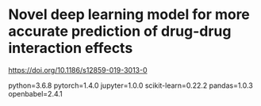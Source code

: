 # Novel deep learning model for more accurate prediction of drug-drug interaction effects

https://doi.org/10.1186/s12859-019-3013-0


python=3.6.8
pytorch=1.4.0
jupyter=1.0.0
scikit-learn=0.22.2
pandas=1.0.3
openbabel=2.4.1
